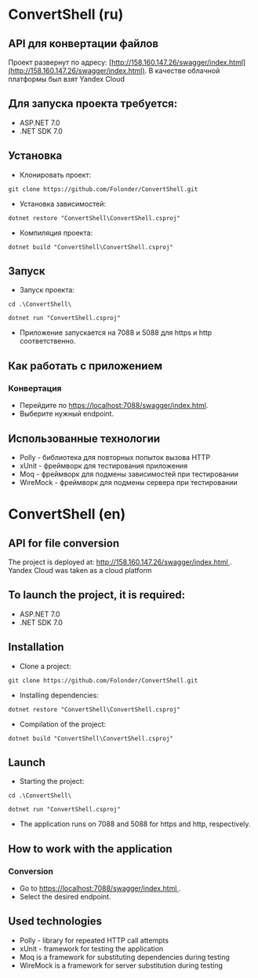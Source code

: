 # ConvertShell (ru)
## API для конвертации файлов
Проект развернут по адресу: [http://158.160.147.26/swagger/index.html](http://158.160.147.26/swagger/index.html). В качестве облачной платформы был взят Yandex Cloud
  
## Для запуска проекта требуется:
- ASP.NET 7.0
- .NET SDK 7.0
## Установка
- Клонировать проект:
```
git clone https://github.com/Folonder/ConvertShell.git
```
- Установка зависимостей:
```
dotnet restore "ConvertShell\ConvertShell.csproj"
```
- Компиляция проекта:
```
dotnet build "ConvertShell\ConvertShell.csproj"
```
## Запуск
- Запуск проекта:
```
cd .\ConvertShell\
```
```
dotnet run "ConvertShell.csproj"
```
- Приложение запускается на 7088 и 5088 для https и http соответственно.
## Как работать с приложением
### Конвертация
- Перейдите по [https://localhost:7088/swagger/index.html](https://localhost:7088/swagger/index.html).
- Выберите нужный endpoint.

## Использованные технологии
- Polly - библиотека для повторных попыток вызова HTTP
- xUnit - фреймворк для тестирования приложения
- Moq - фреймворк для подмены зависимостей при тестировании
- WireMock - фреймворк для подмены сервера при тестировании


# ConvertShell (en)
## API for file conversion
The project is deployed at: [http://158.160.147.26/swagger/index.html ](http://158.160.147.26/swagger/index.html ). Yandex Cloud was taken as a cloud platform

## To launch the project, it is required:
- ASP.NET 7.0
- .NET SDK 7.0
## Installation
- Clone a project:
```
git clone https://github.com/Folonder/ConvertShell.git
```
- Installing dependencies:
```
dotnet restore "ConvertShell\ConvertShell.csproj"
```
- Compilation of the project:
```
dotnet build "ConvertShell\ConvertShell.csproj"
```
## Launch
- Starting the project:
```
cd .\ConvertShell\
```
```
dotnet run "ConvertShell.csproj"
```
- The application runs on 7088 and 5088 for https and http, respectively.
## How to work with the application
### Conversion
- Go to [https://localhost:7088/swagger/index.html ](https://localhost:7088/swagger/index.html ).
- Select the desired endpoint.

## Used technologies
- Polly - library for repeated HTTP call attempts
- xUnit - framework for testing the application
- Moq is a framework for substituting dependencies during testing
- WireMock is a framework for server substitution during testing

